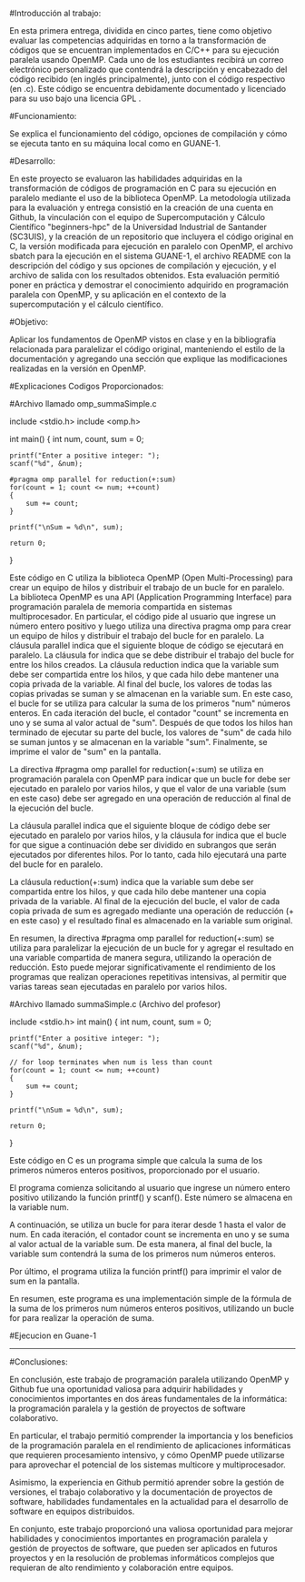 #Introducción al trabajo:

En esta primera entrega, dividida en cinco partes, tiene como objetivo evaluar las competencias adquiridas en torno a la transformación de códigos que se encuentran implementados en C/C++ para su ejecución paralela usando OpenMP. Cada uno de los estudiantes recibirá un correo electrónico personalizado que contendrá la descripción y encabezado del código recibido (en inglés principalmente), junto con el código respectivo (en .c). Este código se encuentra debidamente documentado y licenciado para su uso bajo una licencia GPL .

#Funcionamiento:

Se explica el funcionamiento del código, opciones de compilación y cómo se ejecuta tanto en su máquina local como en GUANE-1.

#Desarrollo:

En este proyecto se evaluaron las habilidades adquiridas en la transformación de códigos de programación en C para su ejecución en paralelo mediante el uso de la biblioteca OpenMP. La metodología utilizada para la evaluación y entrega consistió en la creación de una cuenta en Github, la vinculación con el equipo de Supercomputación y Cálculo Científico "beginners-hpc" de la Universidad Industrial de Santander (SC3UIS), y la creación de un repositorio que incluyera el código original en C, la versión modificada para ejecución en paralelo con OpenMP, el archivo sbatch para la ejecución en el sistema GUANE-1, el archivo README con la descripción del código y sus opciones de compilación y ejecución, y el archivo de salida con los resultados obtenidos. Esta evaluación permitió poner en práctica y demostrar el conocimiento adquirido en programación paralela con OpenMP, y su aplicación en el contexto de la supercomputación y el cálculo científico.

#Objetivo:

Aplicar los fundamentos de OpenMP vistos en clase y en la bibliografía relacionada para paralelizar el código original, manteniendo el estilo de la documentación y agregando una sección que explique las modificaciones realizadas en la versión en OpenMP.

#Explicaciones Codigos Proporcionados:

#Archivo llamado omp_summaSimple.c

include <stdio.h>
include <omp.h>

int main()
{
    int num, count, sum = 0;

    printf("Enter a positive integer: ");
    scanf("%d", &num);

    #pragma omp parallel for reduction(+:sum)
    for(count = 1; count <= num; ++count)
    {
        sum += count;
    }

    printf("\nSum = %d\n", sum);

    return 0;
}

Este código en C utiliza la biblioteca OpenMP (Open Multi-Processing) para crear un equipo de hilos y distribuir el trabajo de un bucle for en paralelo. La biblioteca OpenMP es una API (Application Programming Interface) para programación paralela de memoria compartida en sistemas multiprocesador.
En particular, el código pide al usuario que ingrese un número entero positivo y luego utiliza una directiva pragma omp para crear un equipo de hilos y distribuir el trabajo del bucle for en paralelo. La cláusula parallel indica que el siguiente bloque de código se ejecutará en paralelo. La cláusula for indica que se debe distribuir el trabajo del bucle for entre los hilos creados. La cláusula reduction indica que la variable sum debe ser compartida entre los hilos, y que cada hilo debe mantener una copia privada de la variable. Al final del bucle, los valores de todas las copias privadas se suman y se almacenan en la variable sum.
En este caso, el bucle for se utiliza para calcular la suma de los primeros "num" números enteros. En cada iteración del bucle, el contador "count" se incrementa en uno y se suma al valor actual de "sum". Después de que todos los hilos han terminado de ejecutar su parte del bucle, los valores de "sum" de cada hilo se suman juntos y se almacenan en la variable "sum". Finalmente, se imprime el valor de "sum" en la pantalla.

La directiva #pragma omp parallel for reduction(+:sum) se utiliza en programación paralela con OpenMP para indicar que un bucle for debe ser ejecutado en paralelo por varios hilos, y que el valor de una variable (sum en este caso) debe ser agregado en una operación de reducción al final de la ejecución del bucle.

La cláusula parallel indica que el siguiente bloque de código debe ser ejecutado en paralelo por varios hilos, y la cláusula for indica que el bucle for que sigue a continuación debe ser dividido en subrangos que serán ejecutados por diferentes hilos. Por lo tanto, cada hilo ejecutará una parte del bucle for en paralelo.

La cláusula reduction(+:sum) indica que la variable sum debe ser compartida entre los hilos, y que cada hilo debe mantener una copia privada de la variable. Al final de la ejecución del bucle, el valor de cada copia privada de sum es agregado mediante una operación de reducción (+ en este caso) y el resultado final es almacenado en la variable sum original.

En resumen, la directiva #pragma omp parallel for reduction(+:sum) se utiliza para paralelizar la ejecución de un bucle for y agregar el resultado en una variable compartida de manera segura, utilizando la operación de reducción. Esto puede mejorar significativamente el rendimiento de los programas que realizan operaciones repetitivas intensivas, al permitir que varias tareas sean ejecutadas en paralelo por varios hilos.

#Archivo llamado summaSimple.c (Archivo del profesor)

include <stdio.h>
int main()
{
    int num, count, sum = 0;

    printf("Enter a positive integer: ");
    scanf("%d", &num);

    // for loop terminates when num is less than count
    for(count = 1; count <= num; ++count)
    {
        sum += count;
    }

    printf("\nSum = %d\n", sum);

    return 0;
}

Este código en C es un programa simple que calcula la suma de los primeros números enteros positivos, proporcionado por el usuario.

El programa comienza solicitando al usuario que ingrese un número entero positivo utilizando la función printf() y scanf(). Este número se almacena en la variable num.

A continuación, se utiliza un bucle for para iterar desde 1 hasta el valor de num. En cada iteración, el contador count se incrementa en uno y se suma al valor actual de la variable sum. De esta manera, al final del bucle, la variable sum contendrá la suma de los primeros num números enteros.

Por último, el programa utiliza la función printf() para imprimir el valor de sum en la pantalla.

En resumen, este programa es una implementación simple de la fórmula de la suma de los primeros num números enteros positivos, utilizando un bucle for para realizar la operación de suma.


#Ejecucion en Guane-1

***

#Conclusiones:

En conclusión, este trabajo de programación paralela utilizando OpenMP y Github fue una oportunidad valiosa para adquirir habilidades y conocimientos importantes en dos áreas fundamentales de la informática: la programación paralela y la gestión de proyectos de software colaborativo.

En particular, el trabajo permitió comprender la importancia y los beneficios de la programación paralela en el rendimiento de aplicaciones informáticas que requieren procesamiento intensivo, y cómo OpenMP puede utilizarse para aprovechar el potencial de los sistemas multicore y multiprocesador.

Asimismo, la experiencia en Github permitió aprender sobre la gestión de versiones, el trabajo colaborativo y la documentación de proyectos de software, habilidades fundamentales en la actualidad para el desarrollo de software en equipos distribuidos.

En conjunto, este trabajo proporcionó una valiosa oportunidad para mejorar habilidades y conocimientos importantes en programación paralela y gestión de proyectos de software, que pueden ser aplicados en futuros proyectos y en la resolución de problemas informáticos complejos que requieran de alto rendimiento y colaboración entre equipos.



